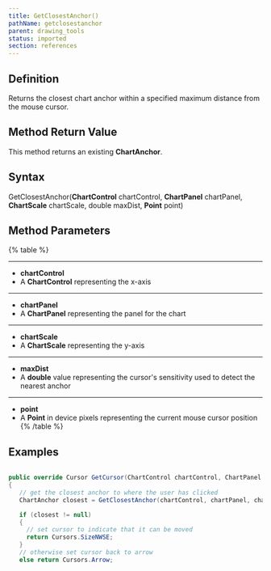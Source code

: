 ```yaml
---
title: GetClosestAnchor()
pathName: getclosestanchor
parent: drawing_tools
status: imported
section: references
---
```


## Definition

Returns the closest chart anchor within a specified maximum distance from the mouse cursor.

## Method Return Value

This method returns an existing **ChartAnchor**.

## Syntax

GetClosestAnchor(**ChartControl** chartControl, **ChartPanel** chartPanel, **ChartScale** chartScale, double maxDist, **Point** point)

## Method Parameters

{% table %}

---

* **chartControl**
* A **ChartControl** representing the x-axis

---

* **chartPanel**
* A **ChartPanel** representing the panel for the chart

---

* **chartScale**
* A **ChartScale** representing the y-axis

---

* **maxDist**
* A **double** value representing the cursor's sensitivity used to detect the nearest anchor

---

* **point**
* A **Point** in device pixels representing the current mouse cursor position
{% /table %}

## Examples

```csharp

public override Cursor GetCursor(ChartControl chartControl, ChartPanel chartPanel, ChartScale chartScale, Point point)
{
   // get the closest anchor to where the user has clicked
   ChartAnchor closest = GetClosestAnchor(chartControl, chartPanel, chartScale, 10, point);

   if (closest != null)
   {
     // set cursor to indicate that it can be moved
     return Cursors.SizeNWSE;
   }
   // otherwise set cursor back to arrow
   else return Cursors.Arrow;
```
